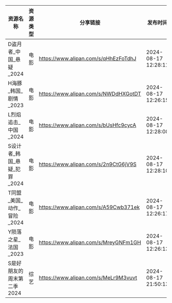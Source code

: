 | 资源名称               | 资源类型 | 分享链接                                 | 发布时间                |
| ------------------ | ---- | ------------------------------------ | ------------------- |
| D盗月者_中国_悬疑_2024    | 电影   | https://www.alipan.com/s/qHhEzFoTdhJ | 2024-08-17 12:28:11 |
| H海豚_韩国_剧情_2023     | 电影   | https://www.alipan.com/s/NWDdHXGotDT | 2024-08-17 12:26:15 |
| L烈焰追击_中国_2024      | 电影   | https://www.alipan.com/s/bUsHfc9cycA | 2024-08-17 12:28:08 |
| S设计者_韩国_悬疑_犯罪_2024 | 电影   | https://www.alipan.com/s/2n9CtG6jV9S | 2024-08-17 12:28:10 |
| T同盟_美国_动作_冒险_2024  | 电影   | https://www.alipan.com/s/A59Cwb371ek | 2024-08-17 12:26:17 |
| Y陨落之星_法国_2023      | 电影   | https://www.alipan.com/s/MreyGNFm1GH | 2024-08-17 12:26:13 |
| S是好朋友的周末第二季2024    | 综艺   | https://www.alipan.com/s/MeLr9M3vuvt | 2024-08-17 21:50:13 |
